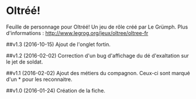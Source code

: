 # Oltréé!

Feuille de personnage pour Oltréé! Un jeu de rôle créé par Le Grümph. 
Plus d'informations : http://www.legrog.org/jeux/oltree/oltree-fr

##v1.3 (2016-10-15)
Ajout de l'onglet fortin.

##v1.2 (2016-02-02)
Correction d'un bug d'affichage du dé d'exaltation sur le jet de soldat.

##v1.1 (2016-02-02)
Ajout des métiers du compagnon. Ceux-ci sont marqué d'un * pour les reconnaitre.


##v1.0 (2016-01-24)
Création de la fiche.

